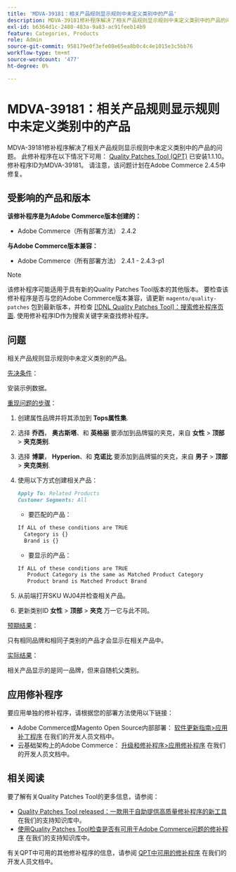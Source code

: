 ```yaml
---
title: 'MDVA-39181：相关产品规则显示规则中未定义类别中的产品'
description: MDVA-39181修补程序解决了相关产品规则显示规则中未定义类别中的产品的问题。 安装[Quality Patches Tool (QPT)](/help/announcements/adobe-commerce-announcements/magento-quality-patches-released-new-tool-to-self-serve-quality-patches.md) 1.1.10后，即可使用此修补程序。 修补程序ID为MDVA-39181。 请注意，该问题计划在Adobe Commerce 2.4.5中修复。
exl-id: b6364d1c-2480-483a-9a83-ac91feeb14b9
feature: Categories, Products
role: Admin
source-git-commit: 958179e0f3efe08e65ea8b0c4c4e1015e3c5bb76
workflow-type: tm+mt
source-wordcount: '477'
ht-degree: 0%

---
```


# MDVA-39181：相关产品规则显示规则中未定义类别中的产品

MDVA-39181修补程序解决了相关产品规则显示规则中未定义类别中的产品的问题。 此修补程序在以下情况下可用： [Quality Patches Tool (QPT)](/help/announcements/adobe-commerce-announcements/magento-quality-patches-released-new-tool-to-self-serve-quality-patches.md) 已安装1.1.10。 修补程序ID为MDVA-39181。 请注意，该问题计划在Adobe Commerce 2.4.5中修复。

## 受影响的产品和版本

**该修补程序是为Adobe Commerce版本创建的：**

* Adobe Commerce（所有部署方法） 2.4.2

**与Adobe Commerce版本兼容：**

* Adobe Commerce（所有部署方法） 2.4.1 - 2.4.3-p1

>[!NOTE]
>
>该修补程序可能适用于具有新的Quality Patches Tool版本的其他版本。 要检查该修补程序是否与您的Adobe Commerce版本兼容，请更新 `magento/quality-patches` 包到最新版本，并检查 [[!DNL Quality Patches Tool]：搜索修补程序页面](https://devdocs.magento.com/quality-patches/tool.html#patch-grid). 使用修补程序ID作为搜索关键字来查找修补程序。

## 问题

相关产品规则显示规则中未定义类别的产品。

<u>先决条件</u>：

安装示例数据。

<u>重现问题的步骤</u>：

1. 创建属性品牌并将其添加到 **Tops属性集**.
1. 选择 **乔西**， **奥古斯塔**、和 **英格丽** 要添加到品牌猫的夹克，来自 **女性** > **顶部** > **夹克类别**.
1. 选择 **博蒙**， **Hyperion**、和 **克诺比** 要添加到品牌猫的夹克，来自 **男子** > **顶部** > **夹克类别**.
1. 使用以下方式创建相关产品：

   ```markdown
   Apply To: Related Products
   Customer Segments: All
   ```

   * 要匹配的产品：

   ```markdown
   If ALL of these conditions are TRUE
     Category is {}
     Brand is {}
   ```

   * 要显示的产品：

   ```markdown
   If ALL of these conditions are TRUE
      Product Category is the same as Matched Product Category
      Product brand is Matched Product Brand
   ```

1. 从前端打开SKU WJ04并检查相关产品。
1. 更新类别ID **女性** > **顶部** > **夹克** 万一它与此不同。

<u>预期结果</u>：

只有相同品牌和相同子类别的产品才会显示在相关产品中。

<u>实际结果</u>：

相关产品显示的是同一品牌，但来自随机父类别。

## 应用修补程序

要应用单独的修补程序，请根据您的部署方法使用以下链接：

* Adobe Commerce或Magento Open Source内部部署： [软件更新指南>应用补丁程序](https://devdocs.magento.com/guides/v2.4/comp-mgr/patching/mqp.html) 在我们的开发人员文档中。
* 云基础架构上的Adobe Commerce： [升级和修补程序>应用修补程序](https://devdocs.magento.com/cloud/project/project-patch.html) 在我们的开发人员文档中。

## 相关阅读

要了解有关Quality Patches Tool的更多信息，请参阅：

* [Quality Patches Tool released：一款用于自助提供高质量修补程序的新工具](/help/announcements/adobe-commerce-announcements/magento-quality-patches-released-new-tool-to-self-serve-quality-patches.md) 在我们的支持知识库中。
* [使用Quality Patches Tool检查是否有可用于Adobe Commerce问题的修补程序](/help/support-tools/patches-available-in-qpt-tool/check-patch-for-magento-issue-with-magento-quality-patches.md) 在我们的支持知识库中。

有关QPT中可用的其他修补程序的信息，请参阅 [QPT中可用的修补程序](https://devdocs.magento.com/quality-patches/tool.html#patch-grid) 在我们的开发人员文档中。
